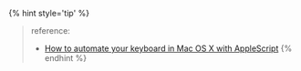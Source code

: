 

{% hint style='tip' %}
> reference:
> - [How to automate your keyboard in Mac OS X with AppleScript](https://eastmanreference.com/how-to-automate-your-keyboard-in-mac-os-x-with-applescript)
{% endhint %}

